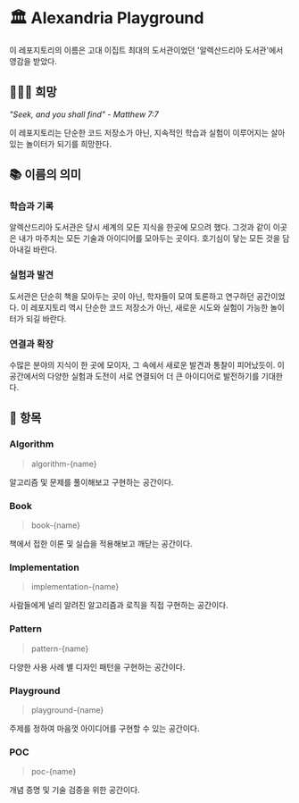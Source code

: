 # 🏛 Alexandria Playground

이 레포지토리의 이름은 고대 이집트 최대의 도서관이었던 '알렉산드리아 도서관'에서 영감을 받았다.

## 🧎🏾‍♂️ 희망

*"Seek, and you shall find" - Matthew 7:7*

이 레포지토리는 단순한 코드 저장소가 아닌, 지속적인 학습과 실험이 이루어지는 살아있는 놀이터가 되기를 희망한다.

## 📚 이름의 의미

### 학습과 기록
알렉산드리아 도서관은 당시 세계의 모든 지식을 한곳에 모으려 했다. 그것과 같이 이곳은 내가 마주치는 모든 기술과 아이디어를 모아두는 곳이다. 호기심이 닿는 모든 것을 담아내길 바란다.

### 실험과 발견
도서관은 단순히 책을 모아두는 곳이 아닌, 학자들이 모여 토론하고 연구하던 공간이었다. 이 레포지토리 역시 단순한 코드 저장소가 아닌, 새로운 시도와 실험이 가능한 놀이터가 되길 바란다.

### 연결과 확장
수많은 분야의 지식이 한 곳에 모이자, 그 속에서 새로운 발견과 통찰이 피어났듯이. 이 공간에서의 다양한 실험과 도전이 서로 연결되어 더 큰 아이디어로 발전하기를 기대한다.

## 📌 항목

### Algorithm
> algorithm-{name}

알고리즘 및 문제를 풀이해보고 구현하는 공간이다.

### Book
> book-{name}

책에서 접한 이론 및 실습을 적용해보고 깨닫는 공간이다.

### Implementation
> implementation-{name}

사람들에게 널리 알려진 알고리즘과 로직을 직접 구현하는 공간이다. 

### Pattern
> pattern-{name}

다양한 사용 사례 별 디자인 패턴을 구현하는 공간이다.

### Playground
> playground-{name}

주제를 정하여 마음껏 아이디어를 구현할 수 있는 공간이다.

### POC
> poc-{name}

개념 증명 및 기술 검증을 위한 공간이다.
